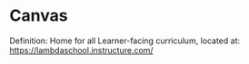 # Canvas

Definition: Home for all Learner-facing curriculum, located at: https://lambdaschool.instructure.com/